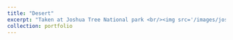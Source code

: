 ```yaml
---
title: "Desert"
excerpt: "Taken at Joshua Tree National park <br/><img src='/images/joshua.JPG'>"
collection: portfolio
---
```

